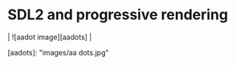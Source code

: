 SDL2 and progressive rendering
====================================================================================================

| ![aadot image][aadots] |

[aadots]:               "images/aa dots.jpg"

